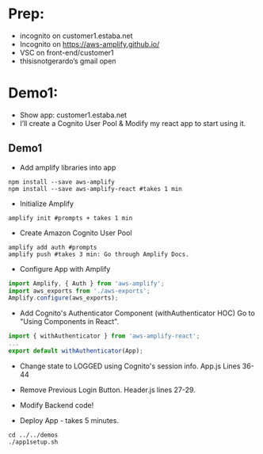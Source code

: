 # Prep: 
* incognito on customer1.estaba.net
* Incognito on https://aws-amplify.github.io/
* VSC on front-end/customer1
* thisisnotgerardo’s gmail open

# Demo1:
* Show app: customer1.estaba.net
* I’ll create a Cognito User Pool & Modify my react app to start using it.


## Demo1
* Add amplify libraries into app
```shell
npm install --save aws-amplify 
npm install --save aws-amplify-react #takes 1 min
```
* Initialize Amplify
```shell
amplify init #prompts + takes 1 min
```
* Create Amazon Cognito User Pool
```shell
amplify add auth #prompts
amplify push #takes 3 min: Go through Amplify Docs.
```
* Configure App with Amplify
```js
import Amplify, { Auth } from 'aws-amplify';
import aws_exports from './aws-exports';
Amplify.configure(aws_exports);
```
* Add Cognito's Authenticator Component (withAuthenticator HOC) Go to "Using Components in React".
```js
import { withAuthenticator } from 'aws-amplify-react';
...
export default withAuthenticator(App);
```
* Change state to LOGGED using Cognito's session info. App.js Lines 36-44

* Remove Previous Login Button. Header.js lines 27-29.

* Modify Backend code!

* Deploy App - takes 5 minutes.
```shell
cd ../../demos
./app1setup.sh
```
